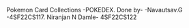 Pokemon Card Collections -POKEDEX.
Done by-
      -Navautsav.G -4SF22CS117. 
       Niranjan N Damle- 4SF22CS122
